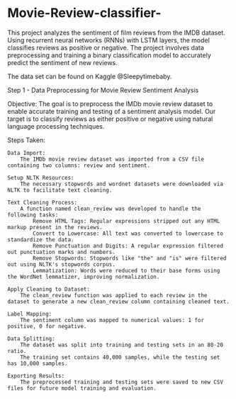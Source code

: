 # Movie-Review-classifier-

This project analyzes the sentiment of film reviews from the IMDB dataset. Using recurrent neural networks (RNNs) with LSTM layers, the model classifies reviews as positive or negative. The project involves data preprocessing and training a binary classification model to accurately predict the sentiment of new reviews.

The data set can be found on Kaggle @Sleepytimebaby. 

Step 1 - Data Preprocessing for Movie Review Sentiment Analysis

Objective:
The goal is to preprocess the IMDb movie review dataset to enable accurate training and testing of a sentiment analysis model. Our target is to classify reviews as either positive or negative using natural language processing techniques.

Steps Taken:

    Data Import:
        The IMDb movie review dataset was imported from a CSV file containing two columns: review and sentiment.

    Setup NLTK Resources:
        The necessary stopwords and wordnet datasets were downloaded via NLTK to facilitate text cleaning.

    Text Cleaning Process:
        A function named clean_review was developed to handle the following tasks:
            Remove HTML Tags: Regular expressions stripped out any HTML markup present in the reviews.
            Convert to Lowercase: All text was converted to lowercase to standardize the data.
            Remove Punctuation and Digits: A regular expression filtered out punctuation marks and numbers.
            Remove Stopwords: Stopwords like "the" and "is" were filtered out using NLTK's stopwords corpus.
            Lemmatization: Words were reduced to their base forms using the WordNet lemmatizer, improving normalization.

    Apply Cleaning to Dataset:
        The clean_review function was applied to each review in the dataset to generate a new clean_review column containing cleaned text.

    Label Mapping:
        The sentiment column was mapped to numerical values: 1 for positive, 0 for negative.

    Data Splitting:
        The dataset was split into training and testing sets in an 80-20 ratio.
        The training set contains 40,000 samples, while the testing set has 10,000 samples.

    Exporting Results:
        The preprocessed training and testing sets were saved to new CSV files for future model training and evaluation.

